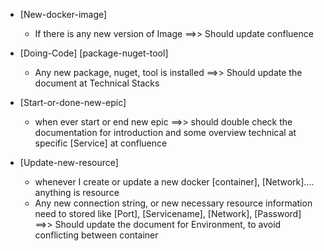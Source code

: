 - [New-docker-image] 
    - If there is any new version of Image
    ==>> Should update confluence
    <!-- Services / <Containerization> - section 1, 3 -->
    <!-- https://huynhngocsonuit2000.atlassian.net/wiki/x/CIAT -->

- [Doing-Code]      [package-nuget-tool]
    - Any new package, nuget, tool is installed
    ==>> Should update the document at Technical Stacks
    <!-- Technical Stacks - section 2 -->
    <!-- https://huynhngocsonuit2000.atlassian.net/wiki/spaces/~7120204a859d49d075451890027b2fb599f886/pages/327842/Technical+Stacks#2.-Packages-and-Tools-Installation -->

- [Start-or-done-new-epic] 
    - when ever start or end new epic
    ==>> should double check the documentation for introduction and some overview technical at specific [Service] at confluence
    <!-- Services / <A Service> - section 1, 2 -->
    <!-- https://huynhngocsonuit2000.atlassian.net/wiki/x/AYAJ -->

- [Update-new-resource] 
    - whenever I create or update a new docker [container], [Network].... anything is resource
    - Any new connection string, or new necessary resource information need to stored like [Port], [Servicename], [Network], [Password]
    ==>> Should update the document for Environment, to avoid conflicting between container
    <!-- Environment section 2, 3, 4 -->
    <!-- https://huynhngocsonuit2000.atlassian.net/wiki/spaces/~7120204a859d49d075451890027b2fb599f886/pages/688173/Environments -->
